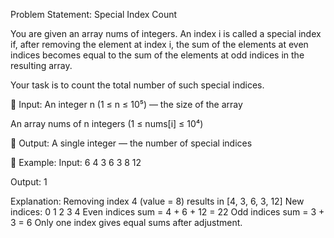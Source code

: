 Problem Statement: Special Index Count


You are given an array nums of integers. An index i is called a special index if, after removing the element at index i, the sum of the elements at even indices becomes equal to the sum of the elements at odd indices in the resulting array.

Your task is to count the total number of such special indices.

🔸 Input:
An integer n (1 ≤ n ≤ 10⁵) — the size of the array

An array nums of n integers (1 ≤ nums[i] ≤ 10⁴)

🔸 Output:
A single integer — the number of special indices

🔸 Example:
Input:
6
4 3 6 3 8 12

Output:
1

Explanation:
Removing index 4 (value = 8) results in [4, 3, 6, 3, 12]
New indices: 0 1 2 3 4
Even indices sum = 4 + 6 + 12 = 22
Odd indices sum = 3 + 3 = 6
Only one index gives equal sums after adjustment.